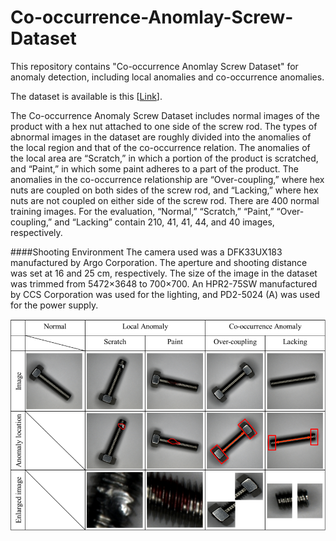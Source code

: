 # Co-occurrence-Anomlay-Screw-Dataset

This repository contains "Co-occurrence Anomlay Screw Dataset" for anomaly detection, including local anomalies and co-occurrence anomalies.

The dataset is available is this [[Link](https://drive.google.com/drive/folders/1yeampzTiB4uoTmmqIZkeCdMIXGujl3cU?usp=sharing)].

The Co-occurrence Anomaly Screw Dataset includes normal images of the product with a hex nut attached to one side of the screw rod. The types of abnormal images in the dataset are roughly divided into the anomalies of the local region and that of the co-occurrence relation. The anomalies of the local area are “Scratch,” in which a portion of the product is scratched, and “Paint,” in which some paint adheres to a part of the product. The anomalies in the co-occurrence relationship are “Over-coupling,” where hex nuts are coupled on both sides of the screw rod, and “Lacking,” where hex nuts are not coupled on either side of the screw rod. There are 400 normal training images. For the evaluation, “Normal,” “Scratch,” “Paint,” “Over-coupling,” and “Lacking” contain 210, 41, 41, 44, and 40 images, respectively. 

####Shooting Environment
The camera used was a DFK33UX183 manufactured by Argo Corporation. The aperture and shooting distance was set at 16 and 25 cm, respectively. The size of the image in the dataset was trimmed from 5472×3648 to 700×700. An HPR2-75SW manufactured by CCS Corporation was used for the lighting, and PD2-5024 (A) was used for the power supply.

![examples](images/examples.png)
